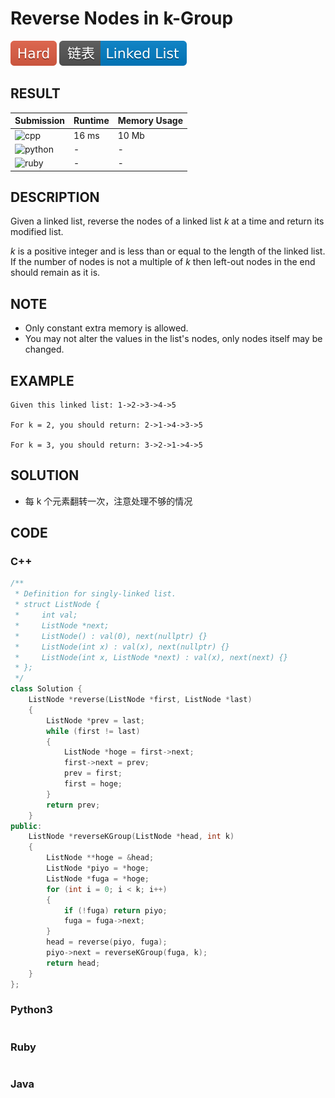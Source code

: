 # Reverse Nodes in k-Group

![Hard](../../materials/-Hard-e05d44.svg) ![Linked_List](../../materials/链表-Linked_List-007ec6.svg)

## RESULT

| Submission                                                        | Runtime | Memory Usage |
| ----------------------------------------------------------------- | ------- | ------------ |
| ![cpp](https://img.shields.io/badge/leetcode025-cpp-f34b7d.svg)   | 16 ms   | 10 Mb        |
| ![python](https://img.shields.io/badge/leetcode025-py-3572A5.svg) | -       | -            |
| ![ruby](https://img.shields.io/badge/leetcode025-rb-701516.svg)   | -       | -            |

## DESCRIPTION

Given a linked list, reverse the nodes of a linked list *k* at a time and return its modified list.

*k* is a positive integer and is less than or equal to the length of the linked list. If the number of nodes is not a multiple of *k* then left-out nodes in the end should remain as it is.

## NOTE

* Only constant extra memory is allowed.
* You may not alter the values in the list's nodes, only nodes itself may be changed.

## EXAMPLE

```plain
Given this linked list: 1->2->3->4->5

For k = 2, you should return: 2->1->4->3->5

For k = 3, you should return: 3->2->1->4->5
```

## SOLUTION

* 每 k 个元素翻转一次，注意处理不够的情况

## CODE

### C++

```cpp
/**
 * Definition for singly-linked list.
 * struct ListNode {
 *     int val;
 *     ListNode *next;
 *     ListNode() : val(0), next(nullptr) {}
 *     ListNode(int x) : val(x), next(nullptr) {}
 *     ListNode(int x, ListNode *next) : val(x), next(next) {}
 * };
 */
class Solution {
    ListNode *reverse(ListNode *first, ListNode *last)
    {
        ListNode *prev = last;
        while (first != last)
        {
            ListNode *hoge = first->next;
            first->next = prev;
            prev = first;
            first = hoge;
        }
        return prev;
    }
public:
    ListNode *reverseKGroup(ListNode *head, int k)
    {
        ListNode **hoge = &head;
        ListNode *piyo = *hoge;
        ListNode *fuga = *hoge;
        for (int i = 0; i < k; i++)
        {
            if (!fuga) return piyo;
            fuga = fuga->next;
        }
        head = reverse(piyo, fuga);
        piyo->next = reverseKGroup(fuga, k);
        return head;
    }
};
```

### Python3

```python
```

### Ruby

```ruby
```

### Java
